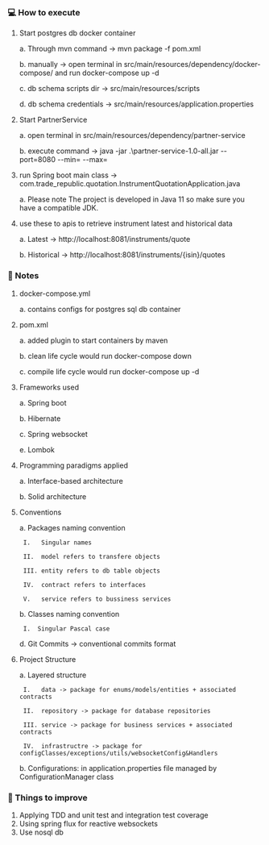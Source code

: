 ### :computer: How to execute

1. Start postgres db docker container
   
    a. Through mvn command -> mvn package -f pom.xml
    
    b. manually -> open terminal in src/main/resources/dependency/docker-compose/ and run docker-compose up -d
   
    c. db schema scripts dir -> src/main/resources/scripts

    d. db schema credentials ->  src/main/resources/application.properties


2. Start PartnerService
   
   a. open terminal in src/main/resources/dependency/partner-service
   
   b. execute command -> java -jar .\partner-service-1.0-all.jar --port=8080 --min=<min> --max=<max>


3. run Spring boot main class -> com.trade_republic.quotation.InstrumentQuotationApplication.java
   
    a. Please note The project is developed in Java 11 so make sure you have a compatible JDK.

4. use these to apis to retrieve instrument latest and historical data

   a. Latest -> http://localhost:8081/instruments/quote
   
   b. Historical -> http://localhost:8081/instruments/{isin}/quotes

### :memo: Notes

1. docker-compose.yml
   
   a. contains configs for postgres sql db container
  
 
2. pom.xml 
   
   a. added plugin to start containers by maven
   
   b. clean life cycle would run docker-compose down
   
   c. compile life cycle would run docker-compose up -d 
   

3. Frameworks used
    
    a. Spring boot
    
    b. Hibernate

    c. Spring websocket

    e. Lombok


4. Programming paradigms applied

    a. Interface-based architecture

    b. Solid architecture


5. Conventions
   
    a. Packages naming convention

        I.   Singular names

        II.  model refers to transfere objects 

        III. entity refers to db table objects

        IV.  contract refers to interfaces

        V.   service refers to bussiness services
   
    b. Classes naming convention
        
        I.  Singular Pascal case
   
    d. Git Commits -> conventional commits format 


6. Project Structure

   a. Layered structure

        I.   data -> package for enums/models/entities + associated contracts

        II.  repository -> package for database repositories

        III. service -> package for business services + associated contracts 

        IV.  infrastructre -> package for configClasses/exceptions/utils/websocketConfig&Handlers
   b. Configurations: in application.properties file managed by ConfigurationManager class

### :pushpin: Things to improve

1. Applying TDD and unit test and integration test coverage
2. Using spring flux for reactive websockets
3. Use nosql db


